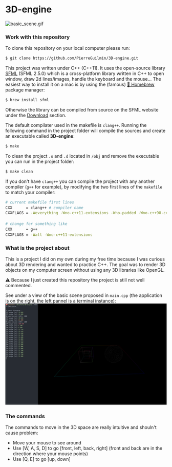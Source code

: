 # 3D-engine

![basic_scene.gif](demo.gif)

### Work with this repository

To clone this repository on your local computer please run:
```bash
$ git clone https://github.com/PierreGuilmin/3D-engine.git
```

This project was written under C++ (C++11). It uses the open-source library [SFML](https://www.sfml-dev.org/index.php) (SFML 2.5.0) which is a cross-platform library written in C++ to open window, draw 2d lines/images, handle the keyboard and the mouse... The easiest way to install it on a mac is by using the (famous) [🍺 Homebrew](https://brew.sh) package manager:
```bash
$ brew install sfml
```
Otherwise the library can be compiled from source on the SFML website under the [Download](https://www.sfml-dev.org/download/sfml/2.5.0/index.php) section.

The default compilater used in the makefile is `clang++`. Running the following command in the project folder will compile the sources and create an executable called **3D-engine**:
```bash
$ make
```

To clean the project `.o` and `.d` located in `/obj` and remove the executable you can run in the project folder:
```bash
$ make clean
```

If you don't have `clang++` you can compile the project with any another compiler (`g++` for example), by modifying the two first lines of the `makefile` to match your compiler:
```bash
# current makefile first lines
CXX      = clang++ # compiler name
CXXFLAGS = -Weverything -Wno-c++11-extensions -Wno-padded -Wno-c++98-compat -Wno-float-conversion -Wno-conversion -std=c++11 # compiler flags

# change for something like
CXX      = g++
CXXFLAGS = -Wall -Wno-c++11-extensions
```

### What is the project about

This is a project I did on my own during my free time because I was curious about 3D rendering and wanted to practice C++. The goal was to render 3D objects on my computer screen without using any 3D libraries like OpenGL.

:warning: Because I just created this repository the project is still not well commented.

See under a view of the basic scene proposed in `main.cpp` (the application is on the right, the left pannel is a terminal instance):
![basic_scene.png](basic_scene.png)


### The commands

The commands to move in the 3D space are really intuitive and shouln't cause problem:
* Move your mouse to see around
* Use \[W, A, S, D\] to go \[front, left, back, right\] (front and back are in the direction where your mouse points)
* Use \[Q, E\] to go \[up, down\]

